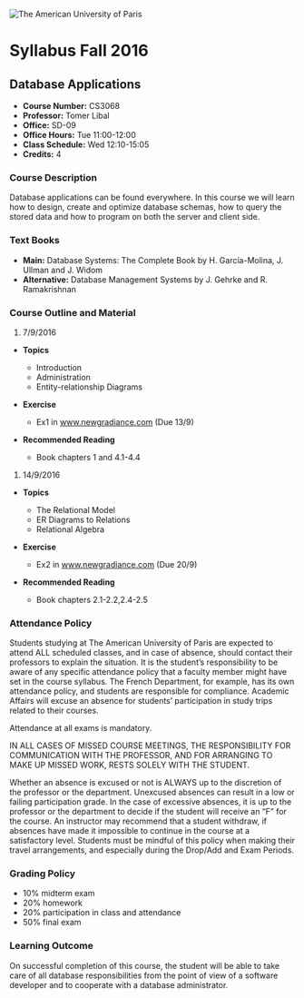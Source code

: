 ![The American University of Paris](https://upload.wikimedia.org/wikipedia/en/4/4c/American_University_of_Paris.png)
# Syllabus Fall 2016
## Database Applications

* **Course Number:** CS3068
* **Professor:** Tomer Libal
* **Office:** SD-09
* **Office Hours:** Tue 11:00-12:00
* **Class Schedule:** Wed 12:10-15:05
* **Credits:** 4

### Course Description
Database applications can be found everywhere. In this course we will
learn how to design, create and optimize database schemas, how to query the stored data and how to program on both
the server and client side.

### Text Books

* **Main:**        Database Systems: The Complete Book by  H. García-Molina, J. Ullman and J. Widom
* **Alternative:** Database Management Systems by J. Gehrke and R. Ramakrishnan

### Course Outline and Material

1. 7/9/2016

  * **Topics**

    * Introduction
    * Administration
    * Entity-relationship Diagrams

  * **Exercise**

    * Ex1 in www.newgradiance.com (Due 13/9)

  * **Recommended Reading**

    * Book chapters 1 and 4.1-4.4

1. 14/9/2016

  * **Topics**

    * The Relational Model
    * ER Diagrams to Relations
    * Relational Algebra

  * **Exercise**

    * Ex2 in www.newgradiance.com (Due 20/9)

  * **Recommended Reading**

    * Book chapters 2.1-2.2,2.4-2.5



### Attendance Policy
Students studying at The American University of Paris are expected to
attend ALL scheduled classes, and in case of absence, should contact
their professors to explain the situation. It is the student’s
responsibility to be aware of any specific attendance policy that a
faculty member might have set in the course syllabus. The French
Department, for example, has its own attendance policy, and students are
responsible for compliance. Academic Affairs will excuse an absence for
students’ participation in study trips related to their courses.

Attendance at all exams is mandatory.

IN ALL CASES OF MISSED COURSE MEETINGS, THE RESPONSIBILITY FOR
COMMUNICATION WITH THE PROFESSOR, AND FOR ARRANGING TO MAKE UP MISSED
WORK, RESTS SOLELY WITH THE STUDENT.

Whether an absence is excused or not is ALWAYS up to the discretion of
the professor or the department. Unexcused absences can result in a low
or failing participation grade. In the case of excessive absences, it is
up to the professor or the department to decide if the student will
receive an “F” for the course. An instructor may recommend that a
student withdraw, if absences have made it impossible to continue in the
course at a satisfactory level.
Students must be mindful of this policy when making their travel
arrangements, and especially during the Drop/Add and Exam Periods.

### Grading Policy
* 10% midterm exam
* 20% homework
* 20% participation in class and attendance
* 50% final exam

### Learning Outcome
On successful completion of this course, the student will be able to
take care of all database responsibilities from the point of view of a
software developer and to cooperate with a database administrator.
